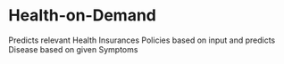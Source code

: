 # Health-on-Demand
Predicts relevant Health Insurances Policies based on input and predicts Disease based on given Symptoms
